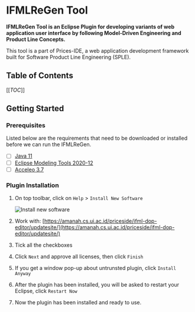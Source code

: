 # IFMLReGen Tool

**IFMLReGen Tool is an Eclipse Plugin for developing variants of web application user interface by following Model-Driven Engineering and Product Line Concepts.** 

This tool is a part of Prices-IDE, a web application development framework built for Software Product Line Engineering (SPLE). 


## Table of Contents
[[_TOC_]]

## Getting Started

### Prerequisites

Listed below are the requirements that need to be downloaded or installed before we can run the IFMLReGen. 

- [ ] [Java 11]( https://www.oracle.com/java/technologies/javase/jdk11-archive-downloads.html)
- [ ] [Eclipse Modeling Tools 2020-12](https://www.eclipse.org/downloads/packages/release/2020-12/r/eclipse-modeling-tools)
- [ ] [Acceleo 3.7](http://download.eclipse.org/acceleo/updates/releases/3.7) 

### Plugin Installation

1. On top toolbar, click on `Help` > `Install New Software`

    ![Install new software](https://cdn.discordapp.com/attachments/999549689240244315/1060154384522166322/IwOiN67QTE.png)
2. Work with: [https://amanah.cs.ui.ac.id/priceside/ifml-dop-editor/updatesite/](https://amanah.cs.ui.ac.id/priceside/ifml-dop-editor/updatesite/)
    
3. Tick all the checkboxes
4. Click `Next` and approve all licenses, then click `Finish`
5. If you get a window pop-up about untrunsted plugin,  click `Install Anyway`
6. After the plugin has been installed, you will be asked to restart your Eclipse, click `Restart Now`
7. Now the plugin has been installed and ready to use.
